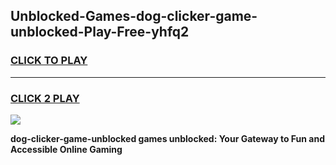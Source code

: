 
## Unblocked-Games-dog-clicker-game-unblocked-Play-Free-yhfq2
<h3>
<a href="https://premium76.site?title=dog-clicker-game-unblocked&ref=10A">CLICK TO PLAY</a></h3>
<hr>

<h3>
<a href="https://premium76.site?title=dog-clicker-game-unblocked&ref=10A">CLICK 2 PLAY</a>
  
</h3>

<a href="https://premium76.site?title=dog-clicker-game-unblocked&ref=10A"><img src="https://clearcache.store/games.png"></a>


**dog-clicker-game-unblocked games unblocked: Your Gateway to Fun and Accessible Online Gaming**
